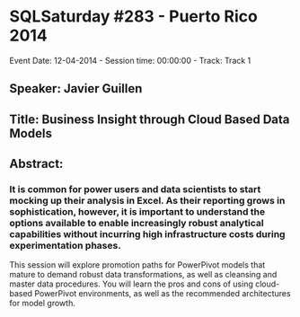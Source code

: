 # SQLSaturday #283 - Puerto Rico 2014
Event Date: 12-04-2014 - Session time: 00:00:00 - Track: Track 1
## Speaker: Javier Guillen
## Title: Business Insight through Cloud Based Data Models
## Abstract:
### It is common for power users and data scientists to start mocking up their analysis in Excel. As their reporting grows in sophistication, however, it is important to understand the options available to enable increasingly robust analytical capabilities without incurring high infrastructure costs during experimentation phases.

This session will explore promotion paths for PowerPivot models that mature to demand robust data transformations, as well as cleansing and master data procedures. You will learn the pros and cons of using cloud-based PowerPivot environments, as well as the recommended architectures for model growth.
